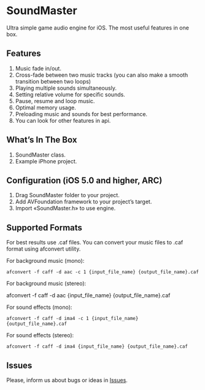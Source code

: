 SoundMaster
===========
 
Ultra simple game audio engine for iOS. The most useful features in one box. 

Features
--------
1. Music fade in/out.
2. Cross-fade between two music tracks (you can also make a smooth transition between two loops)
3. Playing multiple sounds simultaneously.
4. Setting relative volume for specific sounds.
5. Pause, resume and loop music.
6. Optimal memory usage.
7. Preloading music and sounds for best performance.
8. You can look for other features in api.

What’s In The Box
--------
1. SoundMaster class.
2. Example iPhone project.

Configuration (iOS 5.0 and higher, ARC)
--------------
1. Drag SoundMaster folder to your project.
2. Add AVFoundation framework to your project’s target.
3. Import «SoundMaster.h» to use engine.

Supported Formats
-------------------

For best results use .caf files. You can convert your music files to .caf format using afconvert utility.

For background music (mono):

	afconvert -f caff -d aac -c 1 {input_file_name} {output_file_name}.caf

For background music (stereo):

 afconvert -f caff -d aac {input_file_name} {output_file_name}.caf

For sound effects (mono):

	afconvert -f caff -d ima4 -c 1 {input_file_name} {output_file_name}.caf

For sound effects (stereo):

	afconvert -f caff -d ima4 {input_file_name} {output_file_name}.caf

Issues
------
Please, inform us about bugs or ideas in [Issues](https://github.com/jerminal/SoundMaster/issues).
